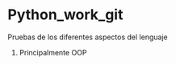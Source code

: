 Python_work_git
===============

Pruebas de los diferentes aspectos del lenguaje

1) Principalmente OOP 